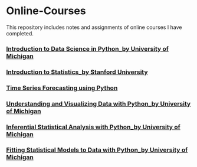 # Online-Courses
This repository includes notes and assignments of online courses I have completed.

### [Introduction to Data Science in Python_by University of Michigan](https://github.com/lijing0913/Online-Courses/tree/main/01%20Introduction%20to%20Data%20Science%20in%20Python_by%20University%20of%20Michigan)

### [Introduction to Statistics_by Stanford University](https://github.com/lijing0913/Online-Courses/tree/main/02%20Introduction%20to%20Statistics_by%20Stanford%20University)

### [Time Series Forecasting using Python](https://github.com/lijing0913/Online_Courses/tree/main/03%20Time%20Series%20Forecasting%20using%20Python)

### [Understanding and Visualizing Data with Python_by University of Michigan](https://github.com/lijing0913/Online_Courses/tree/main/04%20Understanding%20and%20Visualizing%20Data%20with%20Python_by%20University%20of%20Michigan)

### [Inferential Statistical Analysis with Python_by University of Michigan](https://github.com/lijing0913/Online_Courses/tree/main/05%20Inferential%20Statistical%20Analysis%20with%20Python_by%20University%20of%20Michigan)

### [Fitting Statistical Models to Data with Python_by University of Michigan](https://github.com/lijing0913/Online_Courses/tree/main/06%20Fitting%20Statistical%20Models%20to%20Data%20with%20Python_by%20University%20of%20Michigan)


